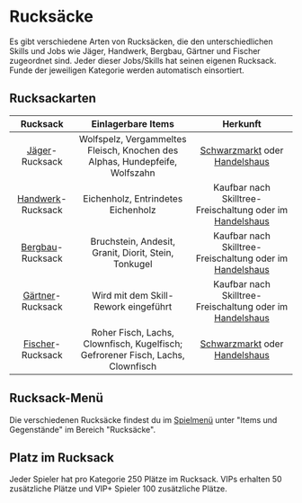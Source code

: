 # Rucksäcke

Es gibt verschiedene Arten von Rucksäcken, die den unterschiedlichen Skills und Jobs wie Jäger, Handwerk, Bergbau, Gärtner und Fischer zugeordnet sind. Jeder dieser Jobs/Skills hat seinen eigenen Rucksack. Funde der jeweiligen Kategorie werden automatisch einsortiert.

## Rucksackarten
| Rucksack | Einlagerbare Items | Herkunft |
|:-:|:-:|:-:|
| [Jäger](../../pages/nebenjobs/jagd.md)-Rucksack | Wolfspelz, Vergammeltes Fleisch, Knochen des Alphas, Hundepfeife, Wolfszahn | [Schwarzmarkt](../../pages/orte/schwarzmarkt.md) oder [Handelshaus](../../pages/gebäude/handelshaus.md) |
| [Handwerk](../../pages/skills/handwerk.md)-Rucksack | Eichenholz, Entrindetes Eichenholz | Kaufbar nach Skilltree-Freischaltung oder im [Handelshaus](../../pages/gebäude/handelshaus.md) |
| [Bergbau](../../pages/skills/bergbau.md)-Rucksack | Bruchstein, Andesit, Granit, Diorit, Stein, Tonkugel | Kaufbar nach Skilltree-Freischaltung oder im [Handelshaus](../../pages/gebäude/handelshaus.md) |
| [Gärtner](../../pages/skills/gärtner.md)-Rucksack | Wird mit dem Skill-Rework eingeführt | Kaufbar nach Skilltree-Freischaltung oder im [Handelshaus](../../pages/gebäude/handelshaus.md) | 
| [Fischer](../../pages/skills/fischer.md)-Rucksack | Roher Fisch, Lachs, Clownfisch, Kugelfisch; Gefrorener Fisch, Lachs, Clownfisch | [Schwarzmarkt](../../pages/orte/schwarzmarkt.md) oder [Handelshaus](../../pages/gebäude/handelshaus.md) |

## Rucksack-Menü
Die verschiedenen Rucksäcke findest du im [Spielmenü](../../pages/allgemein/spielmenü.md) unter "Items und Gegenstände" im Bereich "Rucksäcke".

## Platz im Rucksack

Jeder Spieler hat pro Kategorie 250 Plätze im Rucksack. VIPs erhalten 50 zusätzliche Plätze und VIP+ Spieler 100 zusätzliche Plätze.
